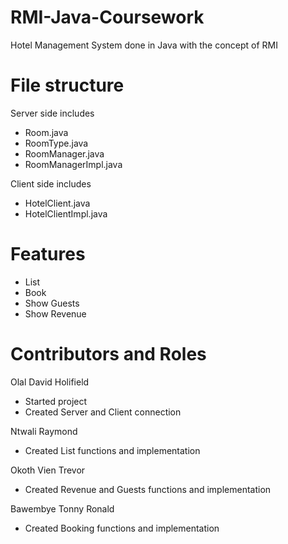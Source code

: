 # RMI-Java-Coursework
Hotel Management System done in  Java with the concept of RMI 

# File structure
Server side includes
 - Room.java
 - RoomType.java
 - RoomManager.java
 - RoomManagerImpl.java

Client side includes
 - HotelClient.java
 - HotelClientImpl.java

# Features
 - List
 - Book
 - Show Guests
 - Show Revenue

# Contributors and Roles
Olal David Holifield
 - Started project
 - Created Server and Client connection

Ntwali Raymond
 - Created List functions and implementation

Okoth Vien Trevor
 - Created Revenue and Guests functions and implementation

Bawembye Tonny Ronald
 - Created Booking functions and implementation
